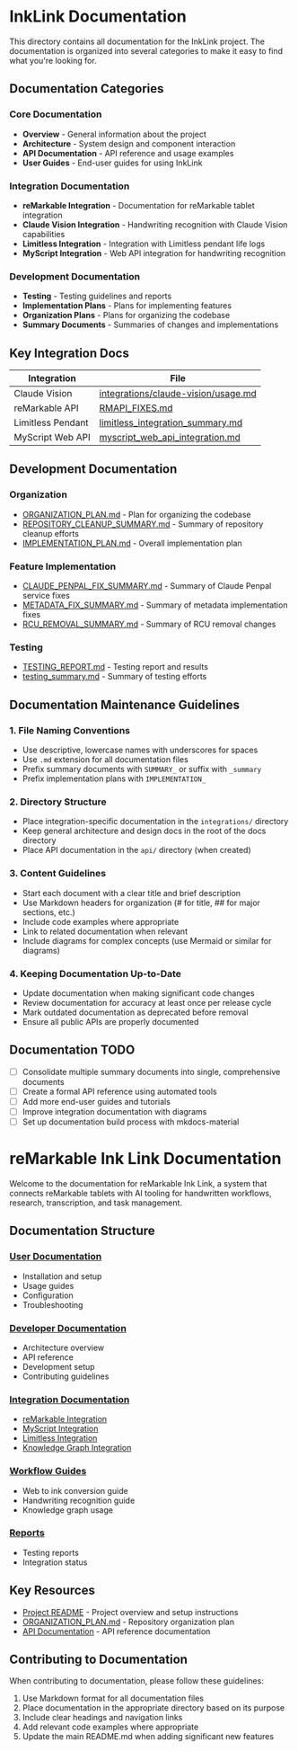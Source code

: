 # InkLink Documentation

This directory contains all documentation for the InkLink project. The documentation is organized into several categories to make it easy to find what you're looking for.

## Documentation Categories

### Core Documentation
- **Overview** - General information about the project
- **Architecture** - System design and component interaction
- **API Documentation** - API reference and usage examples
- **User Guides** - End-user guides for using InkLink

### Integration Documentation
- **reMarkable Integration** - Documentation for reMarkable tablet integration
- **Claude Vision Integration** - Handwriting recognition with Claude Vision capabilities
- **Limitless Integration** - Integration with Limitless pendant life logs
- **MyScript Integration** - Web API integration for handwriting recognition

### Development Documentation
- **Testing** - Testing guidelines and reports
- **Implementation Plans** - Plans for implementing features
- **Organization Plans** - Plans for organizing the codebase
- **Summary Documents** - Summaries of changes and implementations

## Key Integration Docs

| Integration | File |
| ----------- | ---- |
| Claude Vision | [integrations/claude-vision/usage.md](integrations/claude-vision/usage.md) |
| reMarkable API | [RMAPI_FIXES.md](RMAPI_FIXES.md) |
| Limitless Pendant | [limitless_integration_summary.md](limitless_integration_summary.md) |
| MyScript Web API | [myscript_web_api_integration.md](myscript_web_api_integration.md) |

## Development Documentation

### Organization
- [ORGANIZATION_PLAN.md](ORGANIZATION_PLAN.md) - Plan for organizing the codebase
- [REPOSITORY_CLEANUP_SUMMARY.md](REPOSITORY_CLEANUP_SUMMARY.md) - Summary of repository cleanup efforts
- [IMPLEMENTATION_PLAN.md](IMPLEMENTATION_PLAN.md) - Overall implementation plan

### Feature Implementation
- [CLAUDE_PENPAL_FIX_SUMMARY.md](CLAUDE_PENPAL_FIX_SUMMARY.md) - Summary of Claude Penpal service fixes
- [METADATA_FIX_SUMMARY.md](METADATA_FIX_SUMMARY.md) - Summary of metadata implementation fixes
- [RCU_REMOVAL_SUMMARY.md](RCU_REMOVAL_SUMMARY.md) - Summary of RCU removal changes

### Testing
- [TESTING_REPORT.md](TESTING_REPORT.md) - Testing report and results
- [testing_summary.md](testing_summary.md) - Summary of testing efforts

## Documentation Maintenance Guidelines

### 1. File Naming Conventions
- Use descriptive, lowercase names with underscores for spaces
- Use `.md` extension for all documentation files
- Prefix summary documents with `SUMMARY_` or suffix with `_summary`
- Prefix implementation plans with `IMPLEMENTATION_`

### 2. Directory Structure
- Place integration-specific documentation in the `integrations/` directory
- Keep general architecture and design docs in the root of the docs directory
- Place API documentation in the `api/` directory (when created)

### 3. Content Guidelines
- Start each document with a clear title and brief description
- Use Markdown headers for organization (# for title, ## for major sections, etc.)
- Include code examples where appropriate
- Link to related documentation when relevant
- Include diagrams for complex concepts (use Mermaid or similar for diagrams)

### 4. Keeping Documentation Up-to-Date
- Update documentation when making significant code changes
- Review documentation for accuracy at least once per release cycle
- Mark outdated documentation as deprecated before removal
- Ensure all public APIs are properly documented

## Documentation TODO

- [ ] Consolidate multiple summary documents into single, comprehensive documents
- [ ] Create a formal API reference using automated tools
- [ ] Add more end-user guides and tutorials
- [ ] Improve integration documentation with diagrams
- [ ] Set up documentation build process with mkdocs-material

# reMarkable Ink Link Documentation

Welcome to the documentation for reMarkable Ink Link, a system that connects reMarkable tablets with AI tooling for handwritten workflows, research, transcription, and task management.

## Documentation Structure

### [User Documentation](./user/)
- Installation and setup
- Usage guides 
- Configuration
- Troubleshooting

### [Developer Documentation](./developer/)
- Architecture overview
- API reference
- Development setup
- Contributing guidelines

### [Integration Documentation](./integrations/)
- [reMarkable Integration](./integrations/remarkable/)
- [MyScript Integration](./integrations/myscript/)
- [Limitless Integration](./integrations/limitless/)
- [Knowledge Graph Integration](./integrations/knowledge-graph/)

### [Workflow Guides](./guides/)
- Web to ink conversion guide
- Handwriting recognition guide
- Knowledge graph usage

### [Reports](./reports/)
- Testing reports
- Integration status

## Key Resources

- [Project README](/README.md) - Project overview and setup instructions
- [ORGANIZATION_PLAN.md](/ORGANIZATION_PLAN.md) - Repository organization plan
- [API Documentation](/API_DOCS.md) - API reference documentation

## Contributing to Documentation

When contributing to documentation, please follow these guidelines:

1. Use Markdown format for all documentation files
2. Place documentation in the appropriate directory based on its purpose
3. Include clear headings and navigation links
4. Add relevant code examples where appropriate
5. Update the main README.md when adding significant new features